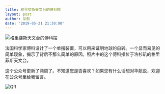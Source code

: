 ```yaml
---
title: 格里斐斯天文台的傅科摆
layout: post
author: 华航
date: '2019-05-21 21:30:00'
---
```


![格里斐斯天文台的傅科摆](https://dl.darkmatter.cn/albums/2008/%E6%A0%BC%E9%87%8C%E6%96%90%E6%96%AF%E5%A4%A9%E6%96%87%E5%8F%B0%E7%9A%84%E5%82%85%E7%A7%91%E6%91%86/DSC_4615.JPG)

法国科学家傅科设计了一个单摆装置，可以用来证明地球的自转。一个显而易见的简单现象，揭示了背后不那么简单的原因。照片中的这个傅科摆位于洛杉矶的格里菲斯天文台。

这个公众号更新了两周了。不知道您是否喜欢？如果您有什么话想对华航说，欢迎在公众号里给我留言。

![QR](https://dl.darkmatter.cn/albums/2019/QR/qrcode_for_gh_07acdc59386d_258.jpg)